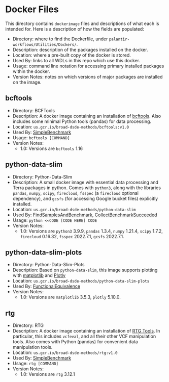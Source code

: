 # Docker Files

This directory contains `dockerimage` files and descriptions of what each is intended for. Here is a description of how
the fields are populated:
* Directory: where to find the Dockerfile, under `palantir-workflows/Utilities/Dockers/`.
* Description: description of the packages installed on the docker.
* Location: where a pre-built copy of the docker is stored.
* Used By: links to all WDLs in this repo which use this docker.
* Usage: command line notation for accessing primary installed packages within the docker.
* Version Notes: notes on which versions of major packages are installed on the image.

## bcftools

* Directory: BCFTools
* Description: A docker image containing an installation of [bcftools](https://samtools.github.io/bcftools/bcftools.html).
Also includes some minimal Python tools (pandas) for data processing.
* Location: `us.gcr.io/broad-dsde-methods/bcftools:v1.0`
* Used By: [SimpleBenchmark](../../BenchmarkVCFs/SimpleBenchmark.wdl)
* Usage: `bcftools [COMMAND]`
* Version Notes:
  * 1.0: Versions are `bcftools` 1.16

## python-data-slim

* Directory: Python-Data-Slim
* Description: A small docker image with essential data processing and Terra packages in python. Comes with `python3`, along 
with the libraries `pandas`, `numpy`, `scipy`, `firecloud`, `fsspec` (a `firecloud` optional dependency), and `gcsfs` 
(for accessing Google bucket files) explicitly installed.
* Location: `us.gcr.io/broad-dsde-methods/python-data-slim`
* Used By: [FindSamplesAndBenchmark](../../BenchmarkVCFs/FindSamplesAndBenchmark.wdl), 
  [CollectBenchmarkSucceeded](../WDLs/CollectBenchmarkSucceeded.wdl)
* Usage: `python <<CODE [CODE HERE] CODE`
* Version Notes: 
    * 1.0: Versions are `python3` 3.9.9, `pandas` 1.3.4, `numpy` 1.21.4, `scipy` 1.7.2, `firecloud` 0.16.32, 
    `fsspec` 2022.7.1, `gcsfs` 2022.7.1.

## python-data-slim-plots

* Directory: Python-Data-Slim-Plots
* Description: Based on `python-data-slim`, this image supports plotting with [matplotlib](https://matplotlib.org/) and [Plotly](https://plotly.com/)
* Location: `us.gcr.io/broad-dsde-methods/python-data-slim-plots`
* Used By: [FunctionalEquivalence](../../FunctionalEquivalence/FunctionalEquivalence.wdl)
* Version Notes: 
    * 1.0: Versions are `matplotlib` 3.5.3, `plotly` 5.10.0.
    
## rtg

* Directory: RTG
* Description: A docker image containing an installation of [RTG Tools](https://github.com/RealTimeGenomics/rtg-tools). 
In particular, this includes `vcfeval`, and all their other VCF manipulation tools. Also comes with Python (pandas) for
convenient data manipulation tools.
* Location: `us.gcr.io/broad-dsde-methods/rtg:v1.0`
* Used By: [SimpleBenchmark](../../BenchmarkVCFs/SimpleBenchmark.wdl)
* Usage: `rtg [COMMAND]`
* Version Notes: 
  * 1.0: Versions are `rtg` 3.12.1
